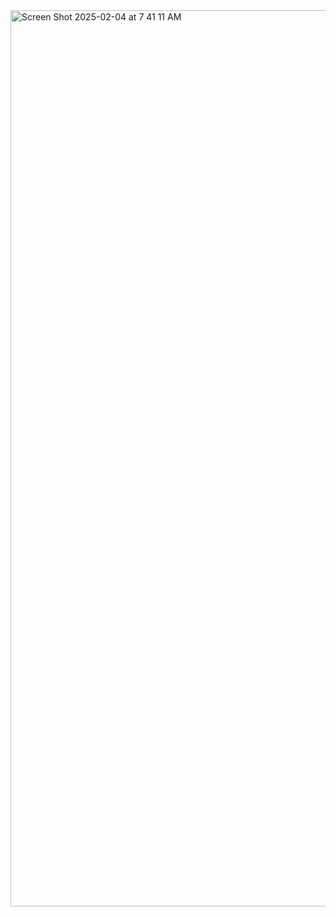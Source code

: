 <img width="1434" alt="Screen Shot 2025-02-04 at 7 41 11 AM" src="https://github.com/user-attachments/assets/5312022b-d340-4180-b866-ab4db1d01378" />
